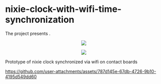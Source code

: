 # nixie-clock-with-wifi-time-synchronization

The project presents .
<p align="center">
  <img src="https://github.com/user-attachments/assets/298220fc-c43b-4acf-943a-f71bef6a60b2">
</p>
<p align="center">
  <img src="https://github.com/user-attachments/assets/ee1c5626-6051-4007-a467-95551fabe575">
</p>

Prototype of nixie clock synchronized via wifi on contact boards

https://github.com/user-attachments/assets/787d145e-67db-4726-9b10-4195d549dd60

